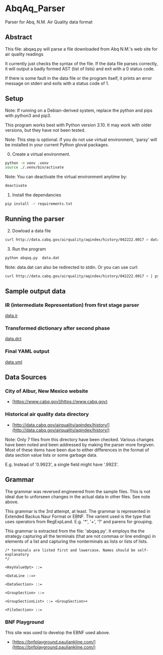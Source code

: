 # AbqAq_Parser
Parser for Abq, N.M. Air Quality data format


## Abstract

This file: abqaq.py will parse a file downloaded from Abq N.M.'s web site for air quality readings

It currently just checks the syntax of the file.
If the data file parses correctly, it will output a badly formed AST (list of
lists) and exit with a 0 status code.


If there is some fault in the data file or the program itself, it prints an error message
on stderr and exits with a status code of 1.

## Setup

Note: If running on a Debian-derived system, replace the python and pips with python3 and pip3.

This program works best with Python version 3.10. It may work with older versions, but they have not been tested.

Note: This step is optional. If you do not use virtual environment, 'parsy'
will be installed in your current Python gloval packages.

0. Create a virtual environment.

```bash
python -m venv .venv
source ./.venv/bin/activate
```

Note: You can deactivate the virtual environment anytime by:

```bash
deactivate
```


1.  Install the dependancies

```bash
pip install -r requirements.txt
```


## Running the parser

2. Dowload a data file

```bash
curl http://data.cabq.gov/airquality/aqindex/history/042222.0017 > data.dat
```


3. Run the program

```bash
python abqaq.py  data.dat
```

Note: data.dat can also be redirected to stdin. Or you can use curl:

```bash
curl http://data.cabq.gov/airquality/aqindex/history/042222.0017 > | python abqaq.py
```



## Sample output data


### IR (intermediate Representation) from first stage parser
[data.ir](data.ir)

### Transformed dictionary after second phase

[data.dct](data.dct)

### Final YAML output

[data.yml](data.yml)

## Data Sources

### City of Albur, New Mexico website

- [https://www.cabq.gov](https://www.cabq.gov)

### Historical air quality data directory

- [http://data.cabq.gov/airquality/aqindex/history/](http://data.cabq.gov/airquality/aqindex/history/)


Note: Only 7 files from this directory have been checked.
Various changes have been noted and been addressed by making the parser more forgiven.
Most of these items have been due to either differences in the format of data section
value lists or some garbage data.

E.g. 
Instead of '0.9923', a single field might have '.9923'.


## Grammar

The grammar was reversed engineered from the sample files.  This is not ideal due
to unforseen changes in the actual data in other files. See note above.

This grammar is the 3rd attempt, at least. The grammar is represented in Extended
Backus Naur Format or EBNF. The varient used is the type that uses operators from
RegExpLand. E.g. '*', '+', '?' and parens for grouping.

This grammar is extracted from the file: 'abqaq.py'. It employs the the strategy
capturing all the terminals (that are not commaa or line endings) in elements
of a list and capturing the nonterminals as lists or lists of lists.


```EBNF
/* terminals are listed first and lowercase. Names should be self-explanatory
*/

<KeyValueOpt> ::= 

<DataLine ::=> 

<DataSection> ::= 

<GroupSection> ::= 

<GroupSectionList> ::= <GroupSection>+

<FileSection> ::= 
```


### BNF Playground

This site was used to develop the EBNF used above.

- [https://bnfplayground.pauliankline.com/](https://bnfplayground.pauliankline.com/)



